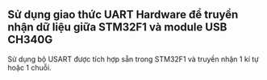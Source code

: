 ## Sử dụng giao thức UART Hardware để truyền nhận dữ liệu giữa STM32F1 và module USB CH340G

Sử dụng bộ USART được tích hợp sẵn trong STM32F1 và truyền nhận 1 kí tự hoặc 1 chuỗi.